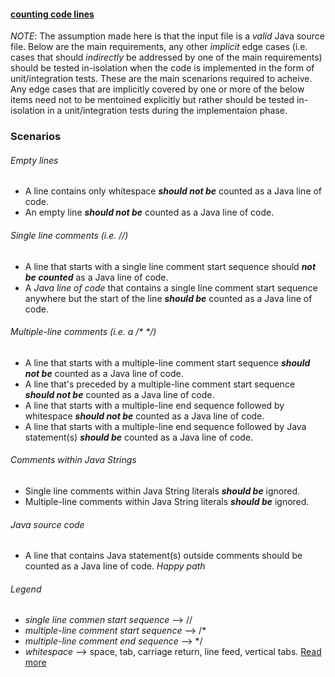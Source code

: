 #### [counting code lines](http://codekata.com/kata/kata13-counting-code-lines/)

_NOTE_: The assumption made here is that the input file is a *valid* Java source file. Below are the main requirements, any other _implicit_ edge cases (i.e. cases that should _indirectly_ be addressed by one of the main requirements) should be tested in-isolation when the code is implemented in the form of unit/integration tests. These are the main scenarions required to acheive. Any edge cases that are implicitly covered by one or more of the below items need not to be mentoined explicitly but rather should be tested in-isolation in a unit/integration tests during the implementaion phase.

### Scenarios

###### Empty lines
- A line contains only whitespace **_should not be_** counted as a Java line of code.
- An empty line **_should not be_** counted as a Java line of code.

###### Single line comments (i.e. //)
- A line that starts with a single line comment start sequence should **_not be counted_** as a Java line of code.
- A _Java line of code_ that contains a single line comment start sequence anywhere but the start of the line **_should be_** counted as a Java line of code.

###### Multiple-line comments (i.e. a /* */)
- A line that starts with a multiple-line comment start sequence **_should not be_** counted as a Java line of code.
- A line that's preceded by a multiple-line comment start sequence **_should not be_** counted as a Java line of code.
- A line that starts with a multiple-line end sequence followed by whitespace **_should not be_** counted as a Java line of code.
- A line that starts with a multiple-line end sequence followed by Java statement(s) **_should be_** counted as a Java line of code. 

###### Comments within Java Strings
- Single line comments within Java String literals **_should be_** ignored.
- Multiple-line comments within Java String literals **_should be_** ignored.

###### Java source code
- A line that contains Java statement(s) outside comments should be counted as a Java line of code. _Happy path_


###### Legend
- _single line commen start sequence_ --> //
- _multiple-line comment start sequence_ --> /*
- _multiple-line comment end sequence_ --> */
- _whitespace_ --> space, tab, carriage return, line feed, vertical tabs. [Read more](http://en.wikipedia.org/wiki/Whitespace_%28programming_language%29)
